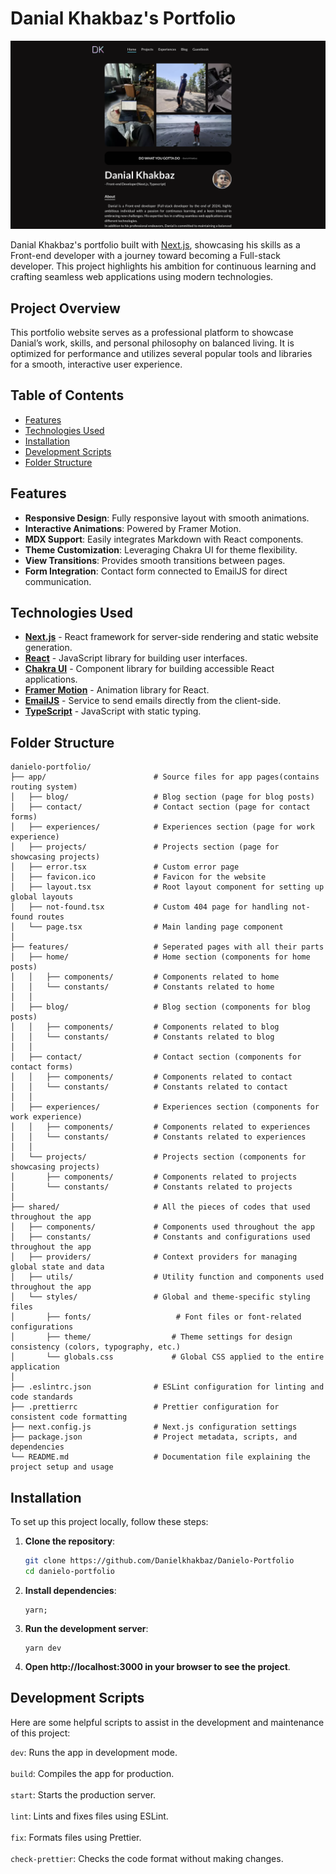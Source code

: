 # Danial Khakbaz's Portfolio

<a href="https://danieloo.vercel.app/" target="_blank"><img src="public/images/projects/portfolio/screen-shot.png" alt="The screen-shot of the daniel's portfolio" /></a>

Danial Khakbaz's portfolio built with [Next.js](https://nextjs.org/), showcasing his skills as a Front-end developer with a journey toward becoming a Full-stack developer. This project highlights his ambition for continuous learning and crafting seamless web applications using modern technologies.

## Project Overview

This portfolio website serves as a professional platform to showcase Danial’s work, skills, and personal philosophy on balanced living. It is optimized for performance and utilizes several popular tools and libraries for a smooth, interactive user experience.

## Table of Contents

- [Features](#features)
- [Technologies Used](#technologies-used)
- [Installation](#installation)
- [Development Scripts](#development-scripts)
- [Folder Structure](#folder-structure)

## Features

- **Responsive Design**: Fully responsive layout with smooth animations.
- **Interactive Animations**: Powered by Framer Motion.
- **MDX Support**: Easily integrates Markdown with React components.
- **Theme Customization**: Leveraging Chakra UI for theme flexibility.
- **View Transitions**: Provides smooth transitions between pages.
- **Form Integration**: Contact form connected to EmailJS for direct communication.

## Technologies Used

- **[Next.js](https://nextjs.org/)** - React framework for server-side rendering and static website generation.
- **[React](https://reactjs.org/)** - JavaScript library for building user interfaces.
- **[Chakra UI](https://chakra-ui.com/)** - Component library for building accessible React applications.
- **[Framer Motion](https://www.framer.com/motion/)** - Animation library for React.
- **[EmailJS](https://www.emailjs.com/)** - Service to send emails directly from the client-side.
- **[TypeScript](https://www.typescriptlang.org/)** - JavaScript with static typing.

## Folder Structure

```plaintext
danielo-portfolio/
├── app/                        # Source files for app pages(contains routing system)
│   ├── blog/                   # Blog section (page for blog posts)
│   ├── contact/                # Contact section (page for contact forms)
│   ├── experiences/            # Experiences section (page for work experience)
│   ├── projects/               # Projects section (page for showcasing projects)
│   ├── error.tsx               # Custom error page
│   ├── favicon.ico             # Favicon for the website
│   ├── layout.tsx              # Root layout component for setting up global layouts
│   ├── not-found.tsx           # Custom 404 page for handling not-found routes
│   └── page.tsx                # Main landing page component
│
├── features/                   # Seperated pages with all their parts
│   ├── home/                   # Home section (components for home posts)
│   │   ├── components/         # Components related to home
│   │   └── constants/          # Constants related to home
│   │
│   ├── blog/                   # Blog section (components for blog posts)
│   │   ├── components/         # Components related to blog
│   │   └── constants/          # Constants related to blog
│   │
│   ├── contact/                # Contact section (components for contact forms)
│   │   ├── components/         # Components related to contact
│   │   └── constants/          # Constants related to contact
│   │
│   ├── experiences/            # Experiences section (components for work experience)
│   │   ├── components/         # Components related to experiences
│   │   └── constants/          # Constants related to experiences
│   │
│   └── projects/               # Projects section (components for showcasing projects)
│       ├── components/         # Components related to projects
│       └── constants/          # Constants related to projects
│
├── shared/                     # All the pieces of codes that used throughout the app
│   ├── components/             # Components used throughout the app
│   ├── constants/              # Constants and configurations used throughout the app
│   ├── providers/              # Context providers for managing global state and data
│   ├── utils/                  # Utility function and components used throughout the app
│   └── styles/                 # Global and theme-specific styling files
│       ├── fonts/                   # Font files or font-related configurations
│       ├── theme/                  # Theme settings for design consistency (colors, typography, etc.)
│       └── globals.css             # Global CSS applied to the entire application
│
├── .eslintrc.json              # ESLint configuration for linting and code standards
├── .prettierrc                 # Prettier configuration for consistent code formatting
├── next.config.js              # Next.js configuration settings
├── package.json                # Project metadata, scripts, and dependencies
└── README.md                   # Documentation file explaining the project setup and usage
```

## Installation

To set up this project locally, follow these steps:

1. **Clone the repository**:

   ```bash
   git clone https://github.com/Danielkhakbaz/Danielo-Portfolio
   cd danielo-portfolio

   ```

2. **Install dependencies**:

   ```tsx
   yarn;
   ```

3. **Run the development server**:

   ```tsx
   yarn dev

   ```

4. **Open http://localhost:3000 in your browser to see the project**.

## Development Scripts

Here are some helpful scripts to assist in the development and maintenance of this project:

`dev`: Runs the app in development mode. <br/><br/>
`build`: Compiles the app for production. <br/><br/>
`start`: Starts the production server. <br/><br/>
`lint`: Lints and fixes files using ESLint. <br/><br/>
`fix`: Formats files using Prettier. <br/><br/>
`check-prettier`: Checks the code format without making changes. <br/>
